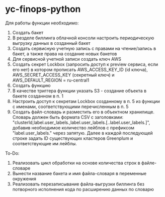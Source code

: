 # yc-finops-python

Для работы функции необходимо:

1.  Создать бакет
2.  В резделе биллинга облачной консоли настроить периодическую выгрузку данных в созданный бакет
3.  Создать сервисную учетную запись с правами на чтение/запись в бакет, а также права на создание новых бакетов
4.  Для сервисной учетной записи создать ключ AWS
5.  Создать секрет Lockbox (запросить доступ к preview сервиса, если его нет) в котором прописать AWS\_ACCESS\_KEY\_ID (id ключа), AWS\_SECRET\_ACCESS\_KEY (секретный ключ) и AWS\_DEFAULT\_REGION = ru-central1
6.  Создать функцию
7.  В качестве триггера функции указать S3 - создание объекта в бакете созданном в п. 1
8.  Настроить доступ к секретам Lockbox созданному в п. 5 из функции с именами, соответствующими перечисленным в п. 5
9. Создать файл-словарь и разместить его в объектном хранилище. Словарь должен быть формата CSV с заголовками: "clusterId,label.user_labels.<label1>,label.user_labels.<lfbel2>[..label.user_labels.<lfbel2>]", добавив необходимое количество лейблов с префиксом "label.user_labels." через запятую. 
Далее в каждой последующей строке задать ID существующих кластеров Greenplum и соответствующие им лейблы.

To-Do:
1. Реализовать цикл обработки на основе количества строк в файле-словаре
2. Вынести название бакета и имя файла-словаря в переменные окружения
3. Реализовать перезаписывание файла-выгрузки биллинга без потворного исполнения кода по расширению данных по словарю
